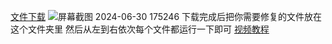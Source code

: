 [文件下载](https://www.123pan.com/s/61ySVv-VG6Md.html)
![屏幕截图 2024-06-30 175246](https://github.com/wanfu1/mod/assets/174178389/f8f4bf2e-5304-462c-8c5b-7b0c81cd5751)
下载完成后把你需要修复的文件放在这个文件夹里
然后从左到右依次每个文件都运行一下即可
[视频教程](https://www.bilibili.com/video/BV1vT421m7jW?t=415.3)

